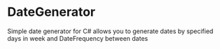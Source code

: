 # DateGenerator
Simple date generator for C#
allows you to generate dates by specified days in week and DateFrequency between dates

